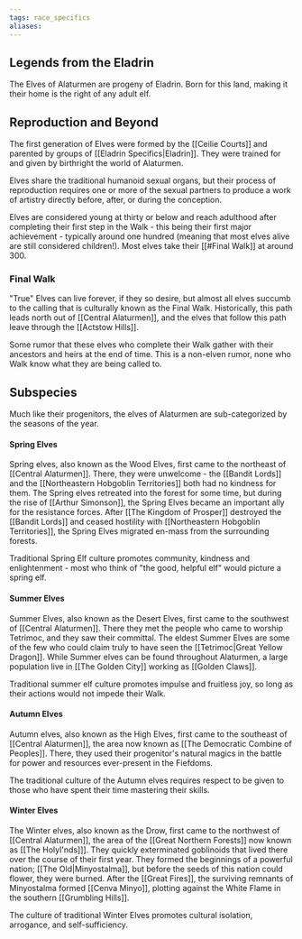 ```yaml
---
tags: race_specifics
aliases:
---
```

## Legends from the Eladrin
The Elves of Alaturmen are progeny of Eladrin. Born for this land, making it their home is the right of any adult elf.

## Reproduction and Beyond
The first generation of Elves were formed by the [[Ceilie Courts]] and parented by groups of [[Eladrin Specifics|Eladrin]]. They were trained for and given by birthright the world of Alaturmen.

Elves share the traditional humanoid sexual organs, but their process of reproduction requires one or more of the sexual partners to produce a work of artistry directly before, after, or during the conception.

Elves are considered young at thirty or below and reach adulthood after completing their first step in the Walk - this being their first major achievement - typically around one hundred (meaning that most elves alive are still considered children!). Most elves take their [[#Final Walk]] at around 300.

### Final Walk
"True" Elves can live forever, if they so desire, but almost all elves succumb to the calling that is culturally known as the Final Walk. Historically, this path leads north out of [[Central Alaturmen]], and the elves that follow this path leave through the [[Actstow Hills]]. 

Some rumor that these elves who complete their Walk gather with their ancestors and heirs at the end of time. This is a non-elven rumor, none who Walk know what they are being called to.

## Subspecies
Much like their progenitors, the elves of Alaturmen are sub-categorized by the seasons of the year.

#### Spring Elves
Spring elves, also known as the Wood Elves, first came to the northeast of [[Central Alaturmen]]. There, they were unwelcome - the [[Bandit Lords]] and the [[Northeastern Hobgoblin Territories]] both had no kindness for them. The Spring elves retreated into the forest for some time, but during the rise of [[Arthur Simonson]], the Spring Elves became an important ally for the resistance forces. After [[The Kingdom of Prosper]] destroyed the [[Bandit Lords]] and ceased hostility with [[Northeastern Hobgoblin Territories]], the Spring Elves migrated en-mass from the surrounding forests.

Traditional Spring Elf culture promotes community, kindness and enlightenment - most who think of "the good, helpful elf" would picture a spring elf.

#### Summer Elves
Summer Elves, also known as the Desert Elves, first came to the southwest of [[Central Alaturmen]]. There they met the people who came to worship Tetrimoc, and they saw their committal. The eldest Summer Elves are some of the few who could claim truly to have seen the [[Tetrimoc|Great Yellow Dragon]]. While Summer elves can be found throughout Alaturmen, a large population live in [[The Golden City]] working as [[Golden Claws]].

Traditional summer elf culture promotes impulse and fruitless joy, so long as their actions would not impede their Walk.

#### Autumn Elves
Autumn elves, also known as the High Elves, first came to the southeast of [[Central Alaturmen]], the area now known as [[The Democratic Combine of Peoples]]. There, they used their progenitor's natural magics in the battle for power and resources ever-present in the Fiefdoms. 

The traditional culture of the Autumn elves requires respect to be given to those who have spent their time mastering their skills.

#### Winter Elves
The Winter elves, also known as the Drow, first came to the northwest of [[Central Alaturmen]], the area of the [[Great Northern Forests]] now known as [[The Holyl'nds]]]. They quickly exterminated goblinoids that lived there over the course of their first year. They formed the beginnings of a powerful nation; [[The Old|Minyostalma]], but before the seeds of this nation could flower, they were burned. After the [[Great Fires]], the surviving remnants of Minyostalma formed [[Cenva Minyo]], plotting against the White Flame in the southern [[Grumbling Hills]].

The culture of traditional Winter Elves promotes cultural isolation, arrogance, and self-sufficiency. 

